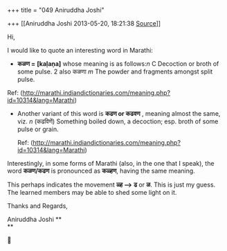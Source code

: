 +++
title = "049 Aniruddha Joshi"

+++
[[Aniruddha Joshi	2013-05-20, 18:21:38 [Source](https://groups.google.com/g/samskrita/c/Qu5-mIvGLS4)]]



Hi,  
  
I would like to quote an interesting word in Marathi:  

-   **कळण =** **\[kaḷaṇa\]** whose meaning is as follows:*n* C Decoction
    or broth of some pulse. 2 also कळणा *m* The powder and fragments
    amongst split pulse.  

 Ref: (<http://marathi.indiandictionaries.com/meaning.php?id=10314&lang=Marathi>)  
  

-   Another variant of this word is **कढण or कढवण** , meaning almost the
    same, viz. *n* (कढविणें) Something boiled down, a decoction; esp.
    broth of some pulse or grain.  
      
    Ref:
    (<http://marathi.indiandictionaries.com/meaning.php?id=10314&lang=Marathi>)

Interestingly, in some forms of Marathi (also, in the one that I speak), the word **कळण/कढण** is pronounced as **कळ्हण**, having the same meaning.  
  

This perhaps indicates the movement **ळ्ह -->** **ढ** or **ळ**. This is just my guess. The learned members may be able to shed some light on it.  
  

Thanks and Regards,  

Aniruddha Joshi **  
**



